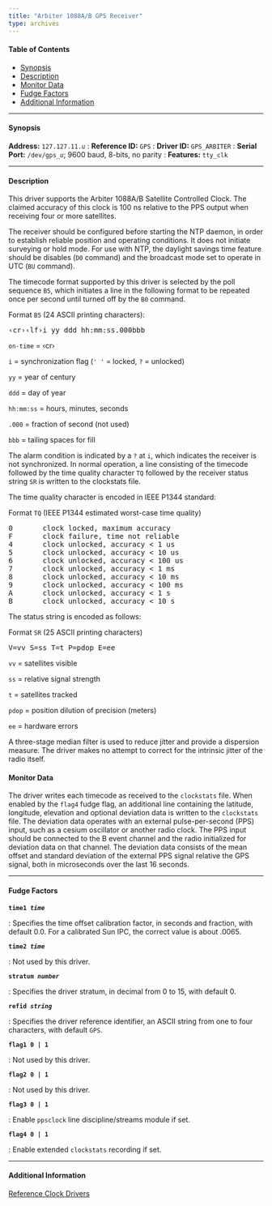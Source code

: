 ```yaml
---
title: "Arbiter 1088A/B GPS Receiver"
type: archives
---
```


#### Table of Contents

*   [Synopsis](/archives/3-5.93e/driver11/#synopsis)
*   [Description](/archives/3-5.93e/driver11/#description)
*   [Monitor Data](/archives/3-5.93e/driver11/#monitor-data)
*   [Fudge Factors](/archives/3-5.93e/driver11/#fudge-factors)
*   [Additional Information](/archives/3-5.93e/driver11/#additional-information)

* * *

#### Synopsis

**Address:** <code>127.127.11._u_</code> 
: **Reference ID:** <code>GPS</code>
: **Driver ID:** <code>GPS_ARBITER</code>
: **Serial Port:** <code>/dev/gps\__u_</code>; 9600 baud, 8-bits, no parity
: **Features:** <code>tty_clk</code>

* * *

#### Description

This driver supports the Arbiter 1088A/B Satellite Controlled Clock. The claimed accuracy of this clock is 100 ns relative to the PPS output when receiving four or more satellites.

The receiver should be configured before starting the NTP daemon, in order to establish reliable position and operating conditions. It does not initiate surveying or hold mode. For use with NTP, the daylight savings time feature should be disables (<code>D0</code> command) and the broadcast mode set to operate in UTC (<code>BU</code> command).

The timecode format supported by this driver is selected by the poll sequence <code>B5</code>, which initiates a line in the following format to be repeated once per second until turned off by the <code>B0</code> command.

Format <code>B5</code> (24 ASCII printing characters):

<pre>
&lsaquo;cr&rsaquo;&lsaquo;lf&rsaquo;i yy ddd hh:mm:ss.000bbb
</pre>

`on-time` = &lsaquo;cr&rsaquo;

`i` = synchronization flag (`' '` = locked, `?` = unlocked)

`yy` = year of century

`ddd` = day of year

`hh:mm:ss` = hours, minutes, seconds

`.000` = fraction of second (not used)

`bbb` = tailing spaces for fill

The alarm condition is indicated by a `?` at `i`, which indicates the receiver is not synchronized. In normal operation, a line consisting of the timecode followed by the time quality character `TQ` followed by the receiver status string `SR` is written to the clockstats file.

The time quality character is encoded in IEEE P1344 standard:

Format <code>TQ</code> (IEEE P1344 estimated worst-case time quality)

<pre>0       clock locked, maximum accuracy
F       clock failure, time not reliable
4       clock unlocked, accuracy < 1 us
5       clock unlocked, accuracy < 10 us
6       clock unlocked, accuracy < 100 us
7       clock unlocked, accuracy < 1 ms
8       clock unlocked, accuracy < 10 ms
9       clock unlocked, accuracy < 100 ms
A       clock unlocked, accuracy < 1 s
B       clock unlocked, accuracy < 10 s</pre>

The status string is encoded as follows:

Format <code>SR</code> (25 ASCII printing characters)

<pre>V=vv S=ss T=t P=pdop E=ee</pre>

`vv` = satellites visible

`ss` = relative signal strength

`t` = satellites tracked

`pdop` = position dilution of precision (meters)

`ee` = hardware errors

A three-stage median filter is used to reduce jitter and provide a dispersion measure. The driver makes no attempt to correct for the intrinsic jitter of the radio itself.

#### Monitor Data

The driver writes each timecode as received to the <code>clockstats</code> file. When enabled by the <code>flag4</code> fudge flag, an additional line containing the latitude, longitude, elevation and optional deviation data is written to the <code>clockstats</code> file. The deviation data operates with an external pulse-per-second (PPS) input, such as a cesium oscillator or another radio clock. The PPS input should be connected to the B event channel and the radio initialized for deviation data on that channel. The deviation data consists of the mean offset and standard deviation of the external PPS signal relative the GPS signal, both in microseconds over the last 16 seconds. 

* * *

#### Fudge Factors

<code>**time1 _time_**</code>

: Specifies the time offset calibration factor, in seconds and fraction, with default 0.0. For a calibrated Sun IPC, the correct value is about .0065.

<code>**time2 _time_**</code>

: Not used by this driver.

<code>**stratum _number_**</code>

: Specifies the driver stratum, in decimal from 0 to 15, with default 0.

<code>**refid _string_**</code>

: Specifies the driver reference identifier, an ASCII string from one to four characters, with default <code>GPS</code>.

<code>**flag1 0 | 1**</code>

: Not used by this driver.

<code>**flag2 0 | 1**</code>

: Not used by this driver.

<code>**flag3 0 | 1**</code>

: Enable <code>ppsclock</code> line discipline/streams module if set. 

<code>**flag4 0 | 1**</code>

: Enable extended <code>clockstats</code> recording if set.

* * *

#### Additional Information

[Reference Clock Drivers](/archives/3-5.93e/refclock)